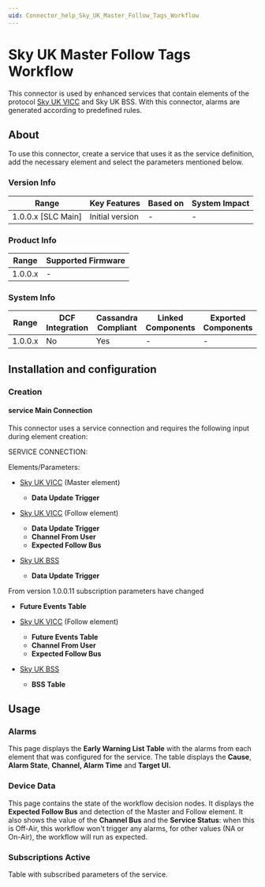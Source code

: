 ```yaml
---
uid: Connector_help_Sky_UK_Master_Follow_Tags_Workflow
---
```


# Sky UK Master Follow Tags Workflow

This connector is used by enhanced services that contain elements of the protocol [Sky UK VICC](xref:Connector_help_Sky_UK_VICC) and Sky UK BSS. With this connector, alarms are generated according to predefined rules.

## About

To use this connector, create a service that uses it as the service definition, add the necessary element and select the parameters mentioned below.

### Version Info

| Range                | Key Features     | Based on     | System Impact     |
|----------------------|------------------|--------------|-------------------|
| 1.0.0.x [SLC Main]   | Initial version  | -            | -                 |

### Product Info

| Range     | Supported Firmware     |
|-----------|------------------------|
| 1.0.0.x   | -                      |

### System Info

| Range     | DCF Integration     | Cassandra Compliant     | Linked Components     | Exported Components     |
|-----------|---------------------|-------------------------|-----------------------|-------------------------|
| 1.0.0.x   | No                  | Yes                     | -                     | -                       |

## Installation and configuration

### Creation

#### service Main Connection

This connector uses a service connection and requires the following input during element creation:

SERVICE CONNECTION:

Elements/Parameters:

- [Sky UK VICC](xref:Connector_help_Sky_UK_VICC) (Master element)

  - **Data Update Trigger**

- [Sky UK VICC](xref:Connector_help_Sky_UK_VICC) (Follow element)

  - **Data Update Trigger**
  - **Channel From User**
  - **Expected Follow Bus**

- [Sky UK BSS](xref:Connector_help_Sky_UK_VICC)

  - **Data Update Trigger**

From version 1.0.0.11 subscription parameters have changed

- **Future Events Table**

- [Sky UK VICC](xref:Connector_help_Sky_UK_VICC) (Follow element)

  - **Future Events Table**
  - **Channel From User**
  - **Expected Follow Bus**

- [Sky UK BSS](xref:Connector_help_Sky_UK_VICC)

  - **BSS Table**

## Usage

### Alarms

This page displays the **Early Warning List Table** with the alarms from each element that was configured for the service. The table displays the **Cause**, **Alarm State**, **Channel, Alarm Time** and **Target UI.**

### Device Data

This page contains the state of the workflow decision nodes. It displays the **Expected Follow Bus** and detection of the Master and Follow element. It also shows the value of the **Channel Bus** and the **Service Status**: when this is Off-Air, this workflow won't trigger any alarms, for other values (NA or On-Air), the workflow will run as expected.

### Subscriptions Active

Table with subscribed parameters of the service.
